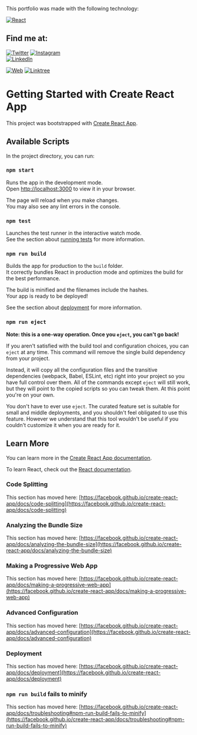 This portfolio was made with the following technology:

[![React](https://img.shields.io/badge/React-61DAFB?style=for-the-badge&logo=react&logoColor=blue&labelColor=101010)]()

## Find me at:

[![Twitter](https://img.shields.io/badge/Twitter-@nahuelitodev-1DA1F2?style=for-the-badge&logo=twitter&logoColor=blue&labelColor=101010)](https://twitter.com/nahuelitodev)
[![Instagram](https://img.shields.io/badge/Instagram-@nahuewagner-E4405F?style=for-the-badge&logo=instagram&logoColor=red&labelColor=101010)](https://instagram.com/nahue_wagner)
</br>
[![LinkedIn](https://img.shields.io/badge/LinkedIn-Nahuel_Wagner-0077B5?style=for-the-badge&logo=linkedin&logoColor=blue&labelColor=101010)](https://www.linkedin.com/in/nahuewagner)

[![Web](https://img.shields.io/badge/My_Website-nahuewagner-14a1f0?style=for-the-badge&logo=dev.to&logoColor=green&labelColor=101010)](https://nahuewagner.netlify.app/)
[![Linktree](https://img.shields.io/badge/Linktree-005571?style=for-the-badge&logo=linktree&logoColor=red&labelColor=101010)](https://linktr.ee/Nahuelito97)


# Getting Started with Create React App

This project was bootstrapped with [Create React App](https://github.com/facebook/create-react-app).

## Available Scripts

In the project directory, you can run:

### `npm start`

Runs the app in the development mode.\
Open [http://localhost:3000](http://localhost:3000) to view it in your browser.

The page will reload when you make changes.\
You may also see any lint errors in the console.

### `npm test`

Launches the test runner in the interactive watch mode.\
See the section about [running tests](https://facebook.github.io/create-react-app/docs/running-tests) for more information.

### `npm run build`

Builds the app for production to the `build` folder.\
It correctly bundles React in production mode and optimizes the build for the best performance.

The build is minified and the filenames include the hashes.\
Your app is ready to be deployed!

See the section about [deployment](https://facebook.github.io/create-react-app/docs/deployment) for more information.

### `npm run eject`

**Note: this is a one-way operation. Once you `eject`, you can't go back!**

If you aren't satisfied with the build tool and configuration choices, you can `eject` at any time. This command will remove the single build dependency from your project.

Instead, it will copy all the configuration files and the transitive dependencies (webpack, Babel, ESLint, etc) right into your project so you have full control over them. All of the commands except `eject` will still work, but they will point to the copied scripts so you can tweak them. At this point you're on your own.

You don't have to ever use `eject`. The curated feature set is suitable for small and middle deployments, and you shouldn't feel obligated to use this feature. However we understand that this tool wouldn't be useful if you couldn't customize it when you are ready for it.

## Learn More

You can learn more in the [Create React App documentation](https://facebook.github.io/create-react-app/docs/getting-started).

To learn React, check out the [React documentation](https://reactjs.org/).

### Code Splitting

This section has moved here: [https://facebook.github.io/create-react-app/docs/code-splitting](https://facebook.github.io/create-react-app/docs/code-splitting)

### Analyzing the Bundle Size

This section has moved here: [https://facebook.github.io/create-react-app/docs/analyzing-the-bundle-size](https://facebook.github.io/create-react-app/docs/analyzing-the-bundle-size)

### Making a Progressive Web App

This section has moved here: [https://facebook.github.io/create-react-app/docs/making-a-progressive-web-app](https://facebook.github.io/create-react-app/docs/making-a-progressive-web-app)

### Advanced Configuration

This section has moved here: [https://facebook.github.io/create-react-app/docs/advanced-configuration](https://facebook.github.io/create-react-app/docs/advanced-configuration)

### Deployment

This section has moved here: [https://facebook.github.io/create-react-app/docs/deployment](https://facebook.github.io/create-react-app/docs/deployment)

### `npm run build` fails to minify

This section has moved here: [https://facebook.github.io/create-react-app/docs/troubleshooting#npm-run-build-fails-to-minify](https://facebook.github.io/create-react-app/docs/troubleshooting#npm-run-build-fails-to-minify)
